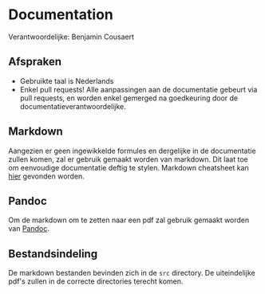# Documentation

Verantwoordelijke: Benjamin Cousaert

## Afspraken

* Gebruikte taal is Nederlands
* Enkel pull requests! Alle aanpassingen aan de documentatie gebeurt via pull requests,
  en worden enkel gemerged na goedkeuring door de documentatieverantwoordelijke.

## Markdown

Aangezien er geen ingewikkelde formules en dergelijke in de documentatie zullen komen,
zal er gebruik gemaakt worden van markdown. Dit laat toe om eenvoudige documentatie
deftig te stylen. Markdown cheatsheet kan [hier](https://github.com/adam-p/markdown-here/wiki/Markdown-Cheatsheet)
gevonden worden.

## Pandoc

Om de markdown om te zetten naar een pdf zal gebruik gemaakt worden van
[Pandoc](http://pandoc.org/).

## Bestandsindeling

De markdown bestanden bevinden zich in de `src` directory.
De uiteindelijke pdf's zullen in de correcte directories terecht komen.
